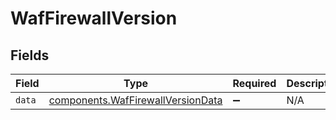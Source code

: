 # WafFirewallVersion


## Fields

| Field                                                                                         | Type                                                                                          | Required                                                                                      | Description                                                                                   |
| --------------------------------------------------------------------------------------------- | --------------------------------------------------------------------------------------------- | --------------------------------------------------------------------------------------------- | --------------------------------------------------------------------------------------------- |
| `data`                                                                                        | [components.WafFirewallVersionData](../../../sdk/models/components/waffirewallversiondata.md) | :heavy_minus_sign:                                                                            | N/A                                                                                           |